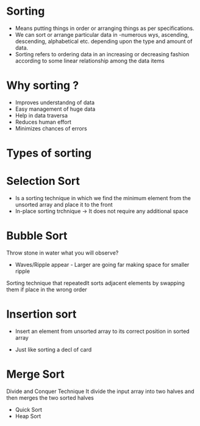 # Sorting
- Means putting things in order or arranging things as per specifications.
- We can sort or arrange particular data in -numerous wys, ascending, descending, alphabetical etc. depending upon the type and amount of data.
- Sorting refers to ordering data in an increasing or decreasing fashion according to some linear relationship among the data items

# Why sorting ?
- Improves understandng of data
- Easy management of huge data
- Help in data traversa
- Reduces human effort
- Minimizes chances of errors


# Types of sorting 

# Selection Sort
- Is a sorting technique in which we find the minimum element from the unsorted array and place it to the front
- In-place sorting trchnique -> It does not require any additional space  

# Bubble Sort
Throw stone in water what you will observe?
- Waves/Ripple appear - Larger are going far making space for smaller ripple 

Sorting technique that repeatedlt sorts adjacent elements by swapping them if place in the wrong order


# Insertion sort
- Insert an element from unsorted array to its correct position in sorted array

- Just like sorting a decl of card

# Merge Sort
Divide and Conquer Technique
It divide the input array into two halves and then merges the two sorted halves

- Quick Sort
- Heap Sort



